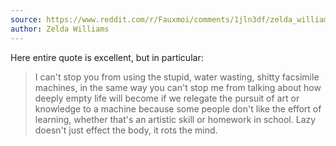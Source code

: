 ```yaml
---
source: https://www.reddit.com/r/Fauxmoi/comments/1jln3df/zelda_williams_shares_her_thoughts_on_the_recent/
author: Zelda Williams
---
```

Here entire quote is excellent, but in particular:

> I can't stop you from using the stupid, water wasting, shitty facsimile machines, in the same way you can't stop me from talking about how deeply empty life will become if we relegate the pursuit of art or knowledge to a machine because some people don't like the effort of learning, whether that's an artistic skill or homework in school. Lazy doesn't just effect the body, it rots the mind.